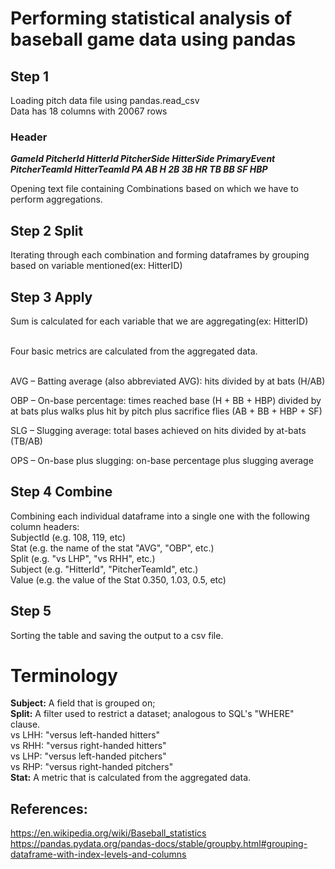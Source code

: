 # Performing statistical analysis of baseball game data using pandas


## Step 1
Loading pitch data file using pandas.read_csv </br>
Data has 18 columns with 20067 rows
### Header 
***GameId	PitcherId	HitterId	PitcherSide	HitterSide	PrimaryEvent	PitcherTeamId	HitterTeamId	PA	AB	H	2B	3B	HR	TB	BB	SF	HBP***

Opening text file containing Combinations based on which we have to perform aggregations.

## Step 2 Split
Iterating through each combination and forming dataframes by grouping based on variable mentioned(ex: HitterID)

## Step 3 Apply
Sum is calculated for each variable that we are aggregating(ex: HitterID) </br></br>

Four basic metrics are calculated from the aggregated data.</br></br>

AVG – Batting average (also abbreviated AVG): hits divided by at bats (H/AB)</br>

OBP – On-base percentage: times reached base (H + BB + HBP) divided by at bats plus walks plus hit by pitch plus sacrifice flies (AB + BB + HBP + SF)</br>

SLG – Slugging average: total bases achieved on hits divided by at-bats (TB/AB)</br>

OPS – On-base plus slugging: on-base percentage plus slugging average</br>

 

## Step 4 Combine
Combining each individual dataframe into a single one with the following column headers:</br>
SubjectId (e.g. 108, 119, etc)</br>
Stat (e.g. the name of the stat "AVG", "OBP", etc.)</br>
Split (e.g. "vs LHP", "vs RHH", etc.)</br>
Subject (e.g. "HitterId", "PitcherTeamId", etc.)</br>
Value (e.g. the value of the Stat 0.350, 1.03, 0.5, etc)</br>

## Step 5
Sorting the table and saving the output to a csv file.

# Terminology
**Subject:** A field that is grouped on; </br>
**Split:** A filter used to restrict a dataset; analogous to SQL's "WHERE" clause.</br>
vs LHH: "versus left-handed hitters"</br>
vs RHH: "versus right-handed hitters"</br>
vs LHP: "versus left-handed pitchers"</br>
vs RHP: "versus right-handed pitchers"</br>
**Stat:** A metric that is calculated from the aggregated data.</br>


## References:
https://en.wikipedia.org/wiki/Baseball_statistics </br>
https://pandas.pydata.org/pandas-docs/stable/groupby.html#grouping-dataframe-with-index-levels-and-columns

